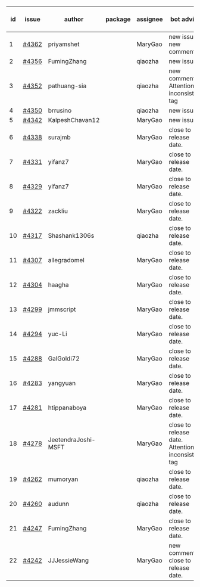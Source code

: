 | id | issue | author | package | assignee | bot advice | created date of issue | target release date | date from target |
| ------ | ------ | ------ | ------ | ------ | ------ | ------ | ------ | :-----: |
| 1 | [#4362](https://github.com/Azure/sdk-release-request/issues/4362) | priyamshet |  | MaryGao | new issue. new comment. | 07-25 | 08-25 |  |
| 2 | [#4356](https://github.com/Azure/sdk-release-request/issues/4356) | FumingZhang |  | qiaozha | new issue. | 07-21 | 08-25 |  |
| 3 | [#4352](https://github.com/Azure/sdk-release-request/issues/4352) | pathuang-sia |  | qiaozha | new comment. Attention to inconsistent tag | 07-20 | 08-25 |  |
| 4 | [#4350](https://github.com/Azure/sdk-release-request/issues/4350) | brrusino |  | qiaozha | new issue. | 07-20 | 08-25 |  |
| 5 | [#4342](https://github.com/Azure/sdk-release-request/issues/4342) | KalpeshChavan12 |  | MaryGao | new issue. | 07-15 | 08-25 |  |
| 6 | [#4338](https://github.com/Azure/sdk-release-request/issues/4338) | surajmb |  | MaryGao | close to release date.  | 07-13 | 07-28 | 1 |
| 7 | [#4331](https://github.com/Azure/sdk-release-request/issues/4331) | yifanz7 |  | MaryGao | close to release date.  | 07-11 | 07-28 | 1 |
| 8 | [#4329](https://github.com/Azure/sdk-release-request/issues/4329) | yifanz7 |  | MaryGao | close to release date.  | 07-11 | 07-28 | 1 |
| 9 | [#4322](https://github.com/Azure/sdk-release-request/issues/4322) | zackliu |  | MaryGao | close to release date.  | 07-10 | 07-28 | 1 |
| 10 | [#4317](https://github.com/Azure/sdk-release-request/issues/4317) | Shashank1306s |  | qiaozha | close to release date.  | 07-03 | 07-28 | 1 |
| 11 | [#4307](https://github.com/Azure/sdk-release-request/issues/4307) | allegradomel |  | MaryGao | close to release date.  | 06-29 | 07-28 | 1 |
| 12 | [#4304](https://github.com/Azure/sdk-release-request/issues/4304) | haagha |  | MaryGao | close to release date.  | 06-29 | 07-28 | 1 |
| 13 | [#4299](https://github.com/Azure/sdk-release-request/issues/4299) | jmmscript |  | MaryGao | close to release date.  | 06-28 | 07-28 | 1 |
| 14 | [#4294](https://github.com/Azure/sdk-release-request/issues/4294) | yuc-Li |  | MaryGao | close to release date.  | 06-28 | 07-28 | 1 |
| 15 | [#4288](https://github.com/Azure/sdk-release-request/issues/4288) | GalGoldi72 |  | MaryGao | close to release date.  | 06-27 | 07-28 | 1 |
| 16 | [#4283](https://github.com/Azure/sdk-release-request/issues/4283) | yangyuan |  | MaryGao | close to release date.  | 06-27 | 07-28 | 1 |
| 17 | [#4281](https://github.com/Azure/sdk-release-request/issues/4281) | htippanaboya |  | MaryGao | close to release date.  | 06-26 | 07-28 | 1 |
| 18 | [#4278](https://github.com/Azure/sdk-release-request/issues/4278) | JeetendraJoshi-MSFT |  | MaryGao | close to release date.  Attention to inconsistent tag | 06-26 | 07-28 | 1 |
| 19 | [#4262](https://github.com/Azure/sdk-release-request/issues/4262) | mumoryan |  | qiaozha | close to release date.  | 06-21 | 07-28 | 1 |
| 20 | [#4260](https://github.com/Azure/sdk-release-request/issues/4260) | audunn |  | qiaozha | close to release date.  | 06-21 | 07-28 | 1 |
| 21 | [#4247](https://github.com/Azure/sdk-release-request/issues/4247) | FumingZhang |  | MaryGao | close to release date.  | 06-14 | 07-28 | 1 |
| 22 | [#4242](https://github.com/Azure/sdk-release-request/issues/4242) | JJJessieWang |  | MaryGao | new comment. close to release date.  | 06-13 | 07-28 | 1 |
